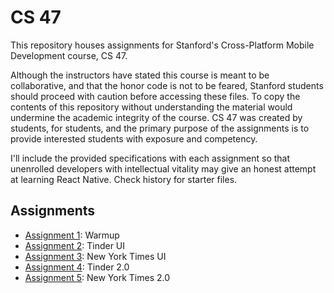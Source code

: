 # CS 47

This repository houses assignments for Stanford's Cross-Platform Mobile Development course, CS 47. 

Although the instructors have stated this course is meant to be collaborative, and that the honor code is not to be feared, Stanford students should proceed with caution before accessing these files. To copy the contents of this repository without understanding the material would undermine the academic integrity of the course. CS 47 was created by students, for students, and the primary purpose of the assignments is to provide interested students with exposure and competency.

I'll include the provided specifications with each assignment so that unenrolled developers with intellectual vitality may give an honest attempt at learning React Native. Check history for starter files.

## Assignments
- [Assignment 1](./Assignment-1): Warmup
- [Assignment 2](./Assignment-2): Tinder UI
- [Assignment 3](./Assignment-3): New York Times UI
- [Assignment 4](./Assignment-4): Tinder 2.0
- [Assignment 5](./Assignment-5): New York Times 2.0
